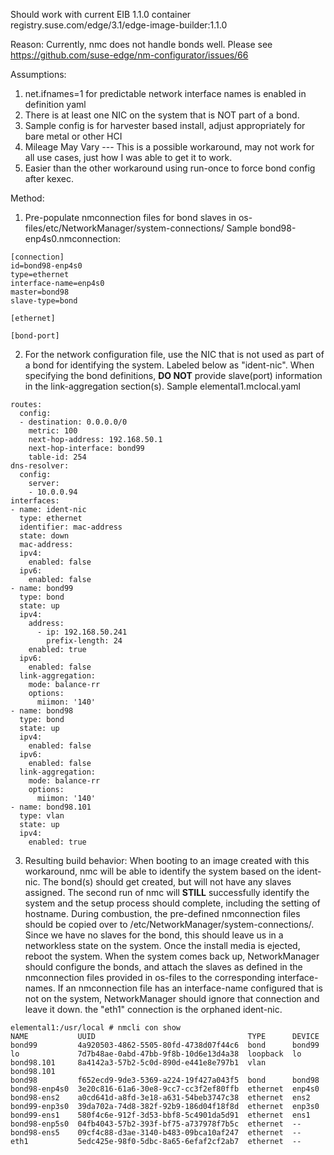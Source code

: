 Should work with current EIB 1.1.0 container
registry.suse.com/edge/3.1/edge-image-builder:1.1.0 

Reason:
Currently, nmc does not handle bonds well. Please see https://github.com/suse-edge/nm-configurator/issues/66

Assumptions:
1) net.ifnames=1 for predictable network interface names is enabled in definition yaml
2) There is at least one NIC on the system that is NOT part of a bond.
3) Sample config is for harvester based install, adjust appropriately for bare metal or other HCI
4) Mileage May Vary --- This is a possible workaround, may not work for all use cases, just how I was able to get it to work.
5) Easier than the other workaround using run-once to force bond config after kexec.

Method:
1) Pre-populate nmconnection files for bond slaves in os-files/etc/NetworkManager/system-connections/
Sample bond98-enp4s0.nmconnection:
```
[connection]
id=bond98-enp4s0
type=ethernet
interface-name=enp4s0
master=bond98
slave-type=bond

[ethernet]

[bond-port]
```

2) For the network configuration file, use the NIC that is not used as part of a bond for identifying the system. Labeled below as
"ident-nic".  When specifying the bond definitions, **DO NOT** provide slave(port) information in the link-aggregation section(s). 
Sample elemental1.mclocal.yaml
```
routes:
  config:
  - destination: 0.0.0.0/0
    metric: 100
    next-hop-address: 192.168.50.1
    next-hop-interface: bond99
    table-id: 254
dns-resolver:
  config:
    server:
    - 10.0.0.94
interfaces:
- name: ident-nic
  type: ethernet
  identifier: mac-address
  state: down
  mac-address:
  ipv4:
    enabled: false
  ipv6:
    enabled: false
- name: bond99
  type: bond
  state: up
  ipv4:
    address:
      - ip: 192.168.50.241
        prefix-length: 24
    enabled: true
  ipv6:
    enabled: false
  link-aggregation:
    mode: balance-rr
    options:
      miimon: '140'
- name: bond98
  type: bond
  state: up
  ipv4:
    enabled: false
  ipv6:
    enabled: false
  link-aggregation:
    mode: balance-rr
    options:
      miimon: '140'
- name: bond98.101
  type: vlan
  state: up
  ipv4:
    enabled: true
```

3) Resulting build behavior:
   When booting to an image created with this workaround, nmc will be able to identify the system based on the ident-nic.  The bond(s) should get created, but will not have any slaves assigned.  The second run of nmc will **STILL** successfully identify the system and the setup process should complete, including the setting of hostname.  During combustion, the pre-defined nmconnection files should be copied over to /etc/NetworkManager/system-connections/.  Since we have no slaves for the bond, this should leave us in a networkless state on the system.
   Once the install media is ejected, reboot the system. When the system comes back up, NetworkManager should configure the bonds, and attach the slaves as defined in the nmconnection files provided in os-files to the corresponding interface-names.  If an nmconnection file has an interface-name configured that is not on the system, NetworkManager should ignore that connection and leave it down.  the "eth1" connection is the orphaned ident-nic.
```
elemental1:/usr/local # nmcli con show
NAME           UUID                                  TYPE      DEVICE
bond99         4a920503-4862-5505-80fd-4738d07f44c6  bond      bond99
lo             7d7b48ae-0abd-47bb-9f8b-10d6e13d4a38  loopback  lo
bond98.101     8a4142a3-57b2-5c0d-890d-e441e8e797b1  vlan      bond98.101
bond98         f652ecd9-9de3-5369-a224-19f427a043f5  bond      bond98
bond98-enp4s0  3e20c816-61a6-30e8-9cc7-cc3f2ef80ffb  ethernet  enp4s0
bond98-ens2    a0cd641d-a8fd-3e18-a631-54beb3747c38  ethernet  ens2
bond99-enp3s0  39da702a-74d8-382f-92b9-186d04f18f8d  ethernet  enp3s0
bond99-ens1    580f4c6e-912f-3d53-bbf8-5c4901da5d91  ethernet  ens1
bond98-enp5s0  04fb4043-57b2-393f-bf75-a737978f7b5c  ethernet  --
bond98-ens5    09cf4c88-d3ae-3140-b483-09bca10af247  ethernet  --
eth1           5edc425e-98f0-5dbc-8a65-6efaf2cf2ab7  ethernet  --
```
   
 

